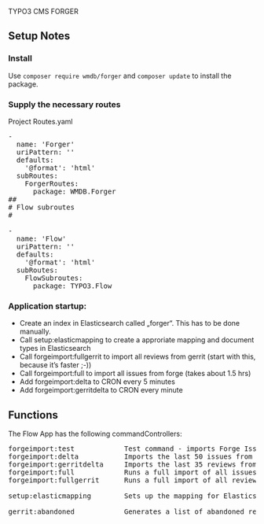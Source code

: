 TYPO3 CMS FORGER

## Setup Notes

### Install

Use `composer require wmdb/forger` and `composer update` to install the package.

### Supply the necessary routes

Project Routes.yaml
<pre>
-
  name: 'Forger'
  uriPattern: '<ForgerRoutes>'
  defaults:
    '@format': 'html'
  subRoutes:
    ForgerRoutes:
      package: WMDB.Forger
##
# Flow subroutes
#

-
  name: 'Flow'
  uriPattern: '<FlowSubroutes>'
  defaults:
    '@format': 'html'
  subRoutes:
    FlowSubroutes:
      package: TYPO3.Flow
</pre>

### Application startup:

* Create an index in Elasticsearch called „forger“. This has to be done manually.
* Call setup:elasticmapping to create a approriate mapping and document types in Elasticsearch
* Call forgeimport:fullgerrit to import all reviews from gerrit (start with this, because it’s faster ;-))
* Call forgeimport:full to import all issues from forge (takes about 1.5 hrs)
* Add forgeimport:delta to CRON every 5 minutes
* Add forgeimport:gerritdelta to CRON every minute

## Functions

The Flow App has the following commandControllers:

<pre>
forgeimport:test            Test command - imports Forge Issue #63618
forgeimport:delta           Imports the last 50 issues from Redmine
forgeimport:gerritdelta     Imports the last 35 reviews from Gerrit
forgeimport:full            Runs a full import of all issues, both open and closed
forgeimport:fullgerrit      Runs a full import of all reviews

setup:elasticmapping        Sets up the mapping for Elasticsearch

gerrit:abandoned            Generates a list of abandoned reviews with open issues in Redmine Wiki Syntax
</pre>

